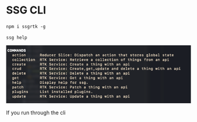 # SSG CLI

```shell
npm i ssgrtk -g
```

```shell
ssg help
```

![img.png](cli.png)


If you run through the cli 
